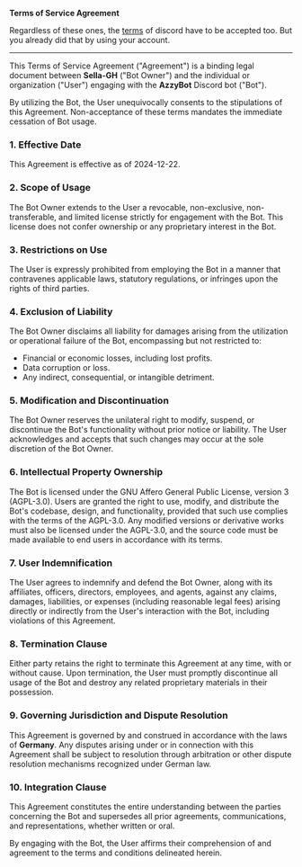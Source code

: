 **Terms of Service Agreement**

Regardless of these ones, the [terms](https://discord.com/terms) of discord have to be accepted too. But you already did that by using your account.

---

This Terms of Service Agreement ("Agreement") is a binding legal document between **Sella-GH** ("Bot Owner") and the individual or organization ("User") engaging with the **AzzyBot** Discord bot ("Bot").

By utilizing the Bot, the User unequivocally consents to the stipulations of this Agreement. Non-acceptance of these terms mandates the immediate cessation of Bot usage.

### 1. Effective Date
This Agreement is effective as of 2024-12-22.

### 2. Scope of Usage
The Bot Owner extends to the User a revocable, non-exclusive, non-transferable, and limited license strictly for engagement with the Bot. This license does not confer ownership or any proprietary interest in the Bot.

### 3. Restrictions on Use
The User is expressly prohibited from employing the Bot in a manner that contravenes applicable laws, statutory regulations, or infringes upon the rights of third parties.

### 4. Exclusion of Liability
The Bot Owner disclaims all liability for damages arising from the utilization or operational failure of the Bot, encompassing but not restricted to:
- Financial or economic losses, including lost profits.
- Data corruption or loss.
- Any indirect, consequential, or intangible detriment.

### 5. Modification and Discontinuation
The Bot Owner reserves the unilateral right to modify, suspend, or discontinue the Bot's functionality without prior notice or liability. The User acknowledges and accepts that such changes may occur at the sole discretion of the Bot Owner.

### 6. Intellectual Property Ownership
The Bot is licensed under the GNU Affero General Public License, version 3 (AGPL-3.0). Users are granted the right to use, modify, and distribute the Bot's codebase, design, and functionality, provided that such use complies with the terms of the AGPL-3.0. Any modified versions or derivative works must also be licensed under the AGPL-3.0, and the source code must be made available to end users in accordance with its terms.

### 7. User Indemnification
The User agrees to indemnify and defend the Bot Owner, along with its affiliates, officers, directors, employees, and agents, against any claims, damages, liabilities, or expenses (including reasonable legal fees) arising directly or indirectly from the User's interaction with the Bot, including violations of this Agreement.

### 8. Termination Clause
Either party retains the right to terminate this Agreement at any time, with or without cause. Upon termination, the User must promptly discontinue all usage of the Bot and destroy any related proprietary materials in their possession.

### 9. Governing Jurisdiction and Dispute Resolution
This Agreement is governed by and construed in accordance with the laws of **Germany**. Any disputes arising under or in connection with this Agreement shall be subject to resolution through arbitration or other dispute resolution mechanisms recognized under German law.

### 10. Integration Clause
This Agreement constitutes the entire understanding between the parties concerning the Bot and supersedes all prior agreements, communications, and representations, whether written or oral.

By engaging with the Bot, the User affirms their comprehension of and agreement to the terms and conditions delineated herein.
